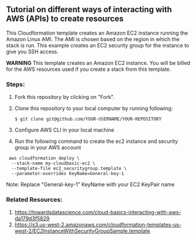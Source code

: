 ## Tutorial on different ways of interacting with AWS (APIs) to create resources

This Cloudformation template creates an Amazon EC2 instance running the Amazon Linux AMI. The AMI is chosen based on the region in which the stack is run. This example creates an EC2 security group for the instance to give you SSH access. 

**WARNING** This template creates an Amazon EC2 instance. You will be billed for the AWS resources used if you create a stack from this template.


### Steps:
1. Fork this repository by clicking on "Fork". 
2. Clone this repository to your local computer by running following:

   ```$ git clone git@github.com/YOUR-USERNAME/YOUR-REPOSITORY```
3. Configure AWS CLI in your local machine
4. Run the following command to create the ec2 instance and security group in your AWS account


```
 aws cloudformation deploy \
  --stack-name my-cloudbasic-ec2 \
  --template-file ec2_securitygroup.template \
  --parameter-overrides KeyName=General-key-1
  ```

  Note: Replace "General-key-1" KeyName with your EC2 KeyPair name


### Related Resources: 
1. https://towardsdatascience.com/cloud-basics-interacting-with-aws-da179d3f5829
2. https://s3.us-west-2.amazonaws.com/cloudformation-templates-us-west-2/EC2InstanceWithSecurityGroupSample.template
